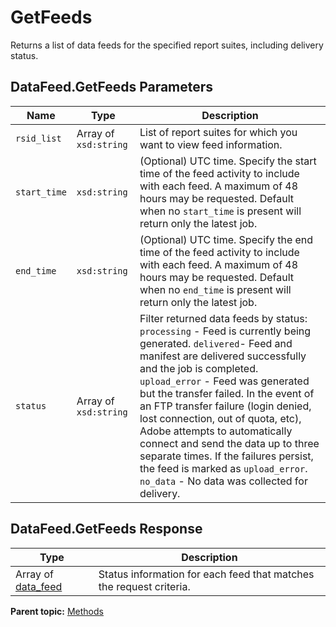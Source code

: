 # GetFeeds

Returns a list of data feeds for the specified report suites, including delivery status.

## DataFeed.GetFeeds Parameters

|Name|Type|Description|
|----|----|-----------|
|`rsid_list` |Array of `xsd:string` | List of report suites for which you want to view feed information. |
|`start_time` |`xsd:string` | (Optional) UTC time. Specify the start time of the feed activity to include with each feed. A maximum of 48 hours may be requested. Default when no `start_time` is present will return only the latest job. |
|`end_time` |`xsd:string` | (Optional) UTC time. Specify the end time of the feed activity to include with each feed. A maximum of 48 hours may be requested. Default when no `end_time` is present will return only the latest job. |
|`status` |Array of `xsd:string` | Filter returned data feeds by status: `processing` - Feed is currently being generated. `delivered`- Feed and manifest are delivered successfully and the job is completed. `upload_error` - Feed was generated but the transfer failed. In the event of an FTP transfer failure (login denied, lost connection, out of quota, etc), Adobe attempts to automatically connect and send the data up to three separate times. If the failures persist, the feed is marked as `upload_error`. `no_data` - No data was collected for delivery. |

## DataFeed.GetFeeds Response

| Type | Description |
|--------|---------------|
|Array of [data_feed](../data_types/r_feed.md#) | Status information for each feed that matches the request criteria. |

**Parent topic:** [Methods](../methods/methods.md)

